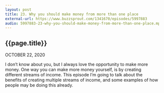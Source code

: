 ```yaml
---
layout: post
title: 23. Why you should make money from more than one place
external-url: https://www.buzzsprout.com/1341670/episodes/5997883
audio: 5997883-23-why-you-should-make-money-from-more-than-one-place.mp3
---
```


## {{page.title}}

OCTOBER 22, 2020

I don’t know about you, but I always love the opportunity to make more money. One way you can make more money yourself, is by creating different streams of income. This episode I’m going to talk about the benefits of creating multiple streams of income, and some examples of how people may be doing this already.

<div id="buzzsprout-player-5997883"></div>
<script src="https://www.buzzsprout.com/1341670/5997883-23-why-you-should-make-money-from-more-than-one-place.js?container_id=buzzsprout-player-5997883&player=small" type="text/javascript" charset="utf-8"></script>
